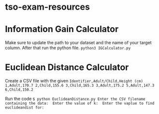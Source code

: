# tso-exam-resources

# Information Gain Calculator
Make sure to update the path to your dataset and the name of your target column. After that run the python file.
`python3 IGCalculator.py`

# Euclidean Distance Calculator

Create a CSV file with the given
`
Identifier,Adult/Child,Height (cm)
1,Adult,170.7
2,Child,155.6
3,Child,165.3
3,Adult,175.2
5,Adult,147.3
6,Child,150.2
`

Run the code
`
$ python EuclideanDistance.py
Enter the CSV filename containing the data: 
Enter the value of k: 
Enter the vaplue to find euclideandist for: 
`
